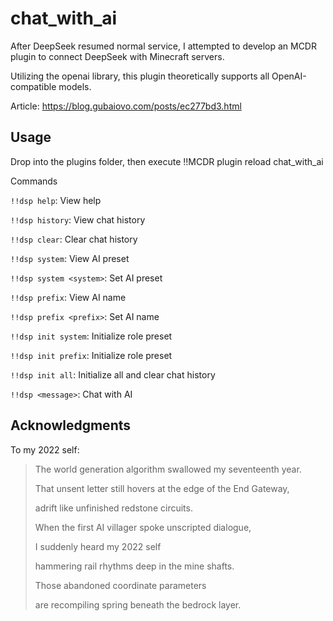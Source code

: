 # chat_with_ai

After DeepSeek resumed normal service, I attempted to develop an MCDR plugin to connect DeepSeek with Minecraft servers.

Utilizing the openai library, this plugin theoretically supports all OpenAI-compatible models.

Article: https://blog.gubaiovo.com/posts/ec277bd3.html

## Usage

Drop into the plugins folder, then execute !!MCDR plugin reload chat_with_ai

Commands

`!!dsp help`: View help

`!!dsp history`: View chat history

`!!dsp clear`: Clear chat history

`!!dsp system`: View AI preset

`!!dsp system <system>`: Set AI preset

`!!dsp prefix`: View AI name

`!!dsp prefix <prefix>`: Set AI name

`!!dsp init system`: Initialize role preset

`!!dsp init prefix`: Initialize role preset

`!!dsp init all`: Initialize all and clear chat history

`!!dsp <message>`: Chat with AI

## Acknowledgments

To my 2022 self:

> The world generation algorithm swallowed my seventeenth year.
>
> That unsent letter still hovers at the edge of the End Gateway,
>
> adrift like unfinished redstone circuits.
>
> When the first AI villager spoke unscripted dialogue,
>
> I suddenly heard my 2022 self
>
> hammering rail rhythms deep in the mine shafts.
>
> Those abandoned coordinate parameters
>
> are recompiling spring beneath the bedrock layer.

